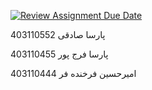[![Review Assignment Due Date](https://classroom.github.com/assets/deadline-readme-button-22041afd0340ce965d47ae6ef1cefeee28c7c493a6346c4f15d667ab976d596c.svg)](https://classroom.github.com/a/iDQJgb-p)

403110552 پارسا صادقی

403110455 پارسا فرج پور

403110444 امیرحسین فرخنده فر
